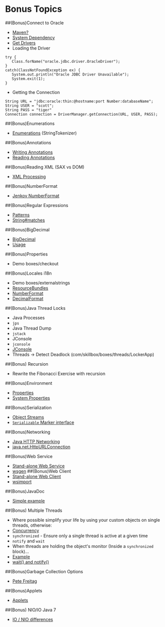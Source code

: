 # Bonus Topics
##(Bonus)Connect to Oracle
* [Maven?](http://stackoverflow.com/questions/1074869/find-oracle-jdbc-driver-in-maven-repository#1074971)
* [System Dependency](http://stackoverflow.com/questions/1074869/find-oracle-jdbc-driver-in-maven-repository#9779295)
* [Get Drivers](http://www.oracle.com/technetwork/database/features/jdbc/index-091264.html)
* Loading the Driver

```
try {
   Class.forName("oracle.jdbc.driver.OracleDriver");
}
catch(ClassNotFoundException ex) {
   System.out.println("Oracle JDBC Driver Unavailable");
   System.exit(1);
}
```

* Getting the Connection

```
String URL = "jdbc:oracle:thin:@hostname:port Number:databaseName";
String USER = "scott";
String PASS = "tiger"
Connection connection = DriverManager.getConnection(URL, USER, PASS);
```


##(Bonus)Enumerations
* [Enumerations](http://docs.oracle.com/javase/6/docs/api/java/util/StringTokenizer.html) (StringTokenizer)

##(Bonus)Annotations
* [Writing Annotations](https://code.google.com/p/cliche/source/browse/src/asg/cliche/Command.java)
* [Reading Annotations](https://code.google.com/p/cliche/source/browse/src/asg/cliche/Shell.java#176)

##(Bonus)Reading XML (SAX vs DOM)
* [XML Processing](https://thenewcircle.com/static/bookshelf/java_fundamentals_tutorial/xml_processing.html)

##(Bonus)NumberFormat
* [Jenkov NumberFormat](http://tutorials.jenkov.com/java-internationalization/numberformat.html)

##(Bonus)Regular Expressions
* [Patterns](http://docs.oracle.com/javase/6/docs/api/java/util/regex/Pattern.html)
* [String#matches](http://docs.oracle.com/javase/6/docs/api/java/lang/String.html#matches%28java.lang.String%29)

##(Bonus)BigDecimal
* [BigDecimal](http://docs.oracle.com/javase/6/docs/api/java/math/BigDecimal.html)
* [Usage](http://www.javaworld.com/article/2075315/core-java/make-cents-with-bigdecimal.html)

##(Bonus)Properties
* Demo boxes/checkout

##(Bonus)Locales i18n
* Demo boxes/externalstrings
* [ResourceBundles](http://tutorials.jenkov.com/java-internationalization/resourcebundle.html)
* [NumberFormat](http://tutorials.jenkov.com/java-internationalization/numberformat.html)
* [DecimalFormat](http://tutorials.jenkov.com/java-internationalization/decimalformat.html)

##(Bonus)Java Thread Locks
* Java Processes
 * ```jps```
* Java Thread Dump
 * ```jstack```
* JConsole
 * ```jconsole```
 * [JConsole](http://docs.oracle.com/javase/6/docs/technotes/guides/management/jconsole.html)
 * Threads -> Detect Deadlock (com/skillbox/boxes/threads/LockerApp)

##(Bonus) Recursion
* Rewrite the Fibonacci Exercise with recursion

##(Bonus)Environment
* [Properties](http://docs.oracle.com/javase/tutorial/essential/environment/properties.html)
* [System Properties](http://docs.oracle.com/javase/tutorial/essential/environment/sysprop.html)

##(Bonus)Serialization
* [Object Streams](http://docs.oracle.com/javase/tutorial/essential/io/objectstreams.html)
* [``Serializable`` Marker interface](http://docs.oracle.com/javase/6/docs/api/java/io/Serializable.html)

##(Bonus)Networking
* [Java HTTP Networking](http://docs.oracle.com/javase/tutorial/networking/)
 * [java.net.HttpURLConnection](http://docs.oracle.com/javase/6/docs/api/java/net/HttpURLConnection.html)

##(Bonus)Web Service
* [Stand-alone Web Service](http://www.ibm.com/developerworks/webservices/tutorials/ws-eclipse-javase1/ws-eclipse-javase1.html)
 * [wsgen](http://docs.oracle.com/javase/6/docs/technotes/tools/share/wsgen.html)
##(Bonus)Web Client
* [Stand-alone Web Client](http://www.ibm.com/developerworks/webservices/tutorials/ws-jse/index.html)
 * [wsimport](http://docs.oracle.com/javase/6/docs/technotes/tools/share/wsimport.html)

##(Bonus)JavaDoc
* [Simple example](https://github.com/stujo/java_boxes/tree/master/docsample)

##(Bonus) Multiple Threads
* Where possible simplify your life by using your custom objects on single threads, otherwise:
* [Concurrency](http://docs.oracle.com/javase/tutorial/essential/concurrency/)
* ``synchronized`` - Ensure only a single thread is active at a given time
* ``notify`` and ``wait``
* When threads are holding the object's monitor (Inside a ``synchronized`` block)...
* [Example](http://www.journaldev.com/1037/java-thread-wait-notify-and-notifyall-example)
* [wait() and notify()](http://stackoverflow.com/questions/2536692/a-simple-scenario-using-wait-and-notify-in-java#2537117)

##(Bonus)Garbage Collection Options
* [Pete Freitag](http://www.petefreitag.com/articles/gctuning/)

##(Bonus)Applets
* [Applets](http://docs.oracle.com/javase/tutorial/deployment/applet/index.html)

##(Bonus) NIO/IO Java 7
* [IO / NIO differences](http://docs.oracle.com/javase/tutorial/essential/io/legacy.html)
